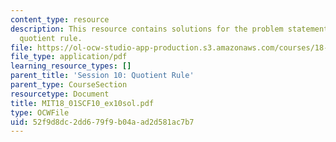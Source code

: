 ```yaml
---
content_type: resource
description: This resource contains solutions for the problem statements related to
  quotient rule.
file: https://ol-ocw-studio-app-production.s3.amazonaws.com/courses/18-01sc-single-variable-calculus-fall-2010/52f9d8dc2dd679f9b04aad2d581ac7b7_MIT18_01SCF10_ex10sol.pdf
file_type: application/pdf
learning_resource_types: []
parent_title: 'Session 10: Quotient Rule'
parent_type: CourseSection
resourcetype: Document
title: MIT18_01SCF10_ex10sol.pdf
type: OCWFile
uid: 52f9d8dc-2dd6-79f9-b04a-ad2d581ac7b7
---
```

